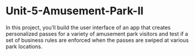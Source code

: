 # Unit-5-Amusement-Park-II
In this project, you’ll build the user interface of an app that creates personalized passes for 
a variety of amusement park visitors and test if a set of business rules are enforced when the 
passes are swiped at various park locations.
